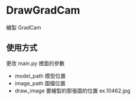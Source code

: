 # DrawGradCam

繪製 GradCam 

## 使用方式

 更改 main.py 裡面的參數

- model_path 模型位置
- image_path 圖檔位置
- draw_image 要繪製的那張圖的位置 ex.10462.jpg
